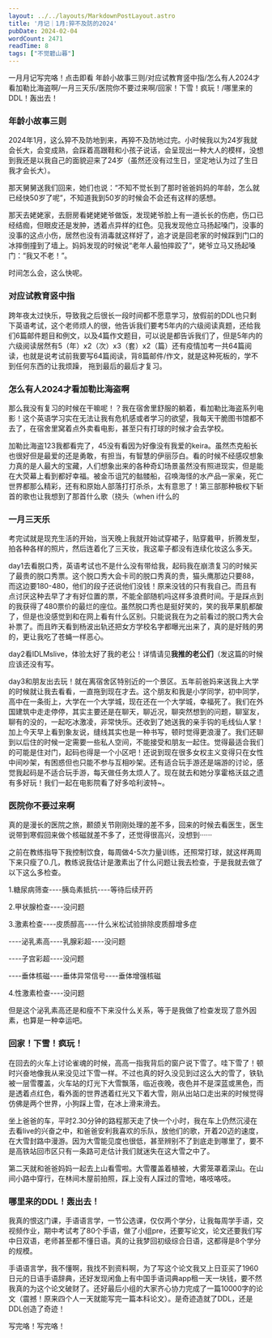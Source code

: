```yaml
---
layout: ../../layouts/MarkdownPostLayout.astro
title: '月记｜1月:猝不及防的2024'
pubDate: 2024-02-04
wordCount: 2471
readTime: 8
tags: ["不觉碧山暮"]
---
```

一月月记写完咯！点击即看
年龄小故事三则/对应试教育竖中指/怎么有人2024才看加勒比海盗啊/一月三天乐/医院你不要过来啊/回家！下雪！疯玩！/哪里来的DDL！轰出去！

<!--more-->

### 年龄小故事三则

2024年1月，这么猝不及防地到来，再猝不及防地过完。小时候我以为24岁我就会长大，会变成熟，会踩着高跟鞋和小孩子说话，会呈现出一种大人的模样，没想到我还是以我自己的面貌迎来了24岁（虽然还没有过生日，坚定地认为过了生日我才会长大）。

那天舅舅送我们回来，她们也说：“不知不觉长到了那时爸爸妈妈的年龄，怎么就已经快50岁了呢”，不知道我到50岁的时候会不会还有这样的感想。

那天去姥姥家，去厨房看姥姥姥爷做饭，发现姥爷脸上有一道长长的伤疤，伤口已经结痂，但眼皮还是发肿，透着点异样的红色。见我发现他立马扬起嗓门，没事的没事的这点小伤，居然也没有消毒就这样好了，追才说是回老家的时候踩到门口的冰摔倒撞到了墙上。妈妈发现的时候说“老年人最怕摔跤了”，姥爷立马又扬起嗓门：“我又不老！”。

时间怎么会，这么快呢。

### 对应试教育竖中指

跨年夜太过快乐，导致我之后很长一段时间都不愿意学习，放假前的DDL也只剩下英语考试，这个老师烦人的很，他告诉我们要考5年内的六级阅读真题，还给我们6篇邮件题目和例文，以及4篇作文题目，可以说是都告诉我们了，但是5年内的六级阅读居然有5（年）x2（次）x3（套）x2（篇）还有疫情加考一共64篇阅读，也就是说考试前我要写64篇阅读，背8篇邮件/作文，就是这种死板的，学不到任何东西的让我烦躁， 拖到最后的最后才复习。

### 怎么有人2024才看加勒比海盗啊

那么我没有复习的时候在干嘛呢！？我在宿舍里舒服的躺着，看加勒比海盗系列电影！这个英语学习实在无法让我有危机感或者学习的欲望，我每天干脆图书馆都不去了，在宿舍里窝着点外卖看电影，甚至只有打球的时候才会去学校。

加勒比海盗123我都看完了，45没有看因为好像没有我爱的keira。虽然杰克船长也很好但是最爱的还是勇敢，有担当，有智慧的伊丽莎白。看的时候不经感叹想象力真的是人最大的宝藏，人们想象出来的各种奇幻场景虽然没有照进现实，但是能在大荧幕上看到都好幸福。被金币诅咒的骷髅船，召唤海怪的水产品一家亲，死亡世界都那么精彩，还有和原始人部落打打杀杀，太有意思了！第三部那种极权下斩首的歌也让我想到了那首什么歌（挠头（when i什么的

### 一月三天乐

考完试就是现充生活的开始，当天晚上我就开始试穿裙子，贴穿戴甲，折腾发型，拍各种各样的照片，然后连着化了三天妆，我这辈子都没有连续化妆这么多天。

day1去看脱口秀，英语考试也不是什么没有带给我，起码我在崩溃复习的时候买了最贵的脱口秀票。这个脱口秀大会卡司的脱口秀真的贵，猫头鹰那边只要88，而这边要180-480，他们的段子还说他们没钱！原来没钱的只有我自己。而且有点讨厌这种去早了才有好位置的票，不能全部随机吗这样多浪费时间。于是踩点到的我获得了480票价的最烂的座位。虽然脱口秀也是挺好笑的，笑的我苹果肌都酸了，但是也没感觉到和在网上看有什么区别。只能说我在为之前看过的脱口秀大会补票了。而且昨天看到杨波出轨还把女方学校名字都曝光出来了，真的是好贱的男的，更让我吃了苍蝇一样恶心。

day2看IDLMslive，体验太好了我的老公！详情请见**我推的老公们**（发这篇的时候应该还没有写。

day3和朋友出去玩！就在离宿舍区特别近的一个景区。五年前爸妈来送我上大学的时候就让我去看看，一直拖到现在才去。这个朋友和我是小学同学，初中同学，高中在一条街上，大学在一个大学城，现在还在一个大学城，幸福死了。我们在外国建筑中走走停停，其实主要还是在聊天，聊近况，聊突然想到的问题，聊室友，聊有的没的，一起吃冰激凌，非常快乐。还收到了她送我的亲手钩的毛线仙人掌！加上今天早上看到象友说，缝线其实也是一种书写，顿时觉得更浪漫了。我们还聊到以后住的时候一定需要一些私人空间，不能接受和朋友一起住。觉得最适合我们的可能是住对门，起码也得是一个小区吧！还说到现在很多女权主义变得只在女性中间吵架，有困惑但也只能不参与互相吵架。还有适合玩手游还是端游的讨论，感觉我起码是不适合玩手游，每天做任务太烦人了。现在就去和她分享霍格沃兹之遗有多好玩！我们一起在电影院看了好多哈利波特~。

### 医院你不要过来啊

真的是漫长的医院之旅，颞颌关节刚刚处理的差不多，回来的时候去看医生，医生说带到寒假回来做个核磁就差不多了，还觉得很高兴，没想到······

之前在教练指导下我控制饮食，每周做4-5次力量训练，还照常打球，就这样两周下来只瘦了0.几，教练说我估计是激素出了什么问题让我去检查，于是我就去做了以下这么多检查。

1.糖尿病筛查----胰岛素抵抗----等待后续开药

2.甲状腺检查----没问题

3.激素检查----皮质醇高----什么米松试验排除皮质醇增多症

----泌乳素高----乳腺彩超----没问题
         
----子宫彩超----没问题
                    
----垂体核磁----垂体异常信号----垂体增强核磁

4.性激素检查----没问题

但是这个泌乳素高还是和瘦不下来没什么关系，等于是我做了检查发现了意外因素，也算是一种幸运吧。

### 回家！下雪！疯玩！

在回去的火车上讨论雀魂的时候，高高一指我背后的窗户说下雪了。哇下雪了！顿时兴奋地像我从来没见过下雪一样。不过也真的好久没见到过这么大的雪了，铁轨被一层雪覆盖，火车站的灯光下大雪飘落，临近夜晚，夜色并不是深蓝或黑色，而是透着点红色，看外面的世界透着红光又下着大雪，刚从出站口走出来的时候觉得仿佛是两个世界，小狗踩上雪，在冰上滑来滑去。

坐上爸爸的车，平时2.30分钟的路程那天走了快一个小时，我在车上仍然沉浸在去看live的兴奋之中，和爸爸安利我喜欢的乐队，放他们的歌，开着20迈的速度，在大雪封路中漫游。因为大雪能见度也很低，甚至辨别不了到底走到哪里了，要不是高铁站回市区只有一条路可走估计我们就迷失在这大雪之中了。

第二天就和爸爸妈妈一起去上山看雪啦。大雪覆盖着植被，大雾笼罩着深山。在山间小路中穿行，在林间木屋前拍照，踩上没有人踩过的雪地，咯吱咯吱。

### 哪里来的DDL！轰出去！

我真的恨这门课，手语语言学，一节公选课，仅仅两个学分，让我每周学手语，交视频作业，期中考试考了80个手语，做了小组pre，还要写论文，论文还要我们写中日双语，老师甚至都不懂日语。真的让我梦回初级综合日语，这都得是8个学分的规模。

手语语言学，我不懂啊，我找不到资料啊，为了写这个论文我又上日亚买了1960日元的日语手语辞典，还好发现闲鱼上有中国手语词典app租一天一块钱，要不然我真的为这个论文破财了。还好最后小组的大家齐心协力完成了一篇10000字的论文（震撼！原来四个人一天就能写完一篇本科论文）。是奇迹造就了DDL，还是DDL创造了奇迹！

写完咯！写完咯！


